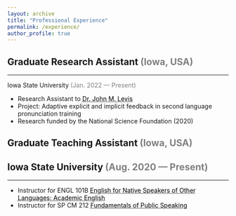 ```yaml
---
layout: archive
title: "Professional Experience"
permalink: /experience/
author_profile: true
---
```


## Graduate Research Assistant <span style="color:grey">(Iowa, USA)</span>
-----------------------------------------------------------------------
Iowa State University <span style="color:grey">(Jan. 2022 — Present)</span>
+ Research Assistant to <a href="https://faculty.sites.iastate.edu/jlevis/" target="_blank" style="color: black; text-decoration: underline;text-decoration-style: dotted;">Dr. John M. Levis</a>
+ Project: Adaptive explicit and implicit feedback in second language pronunciation training
+ Research funded by the National Science Foundation (2020)


## Graduate Teaching Assistant <span style="color:grey">(Iowa, USA)</span><br/>
## Iowa State University <span style="color:grey">(Aug. 2020 — Present)</span><br/>
-----------------------------------------------------------------------
+ Instructor for ENGL 101B <a href="https://apling.engl.iastate.edu/esl-courses/" target="_blank" style="color: black; text-decoration: underline;text-decoration-style: dotted;">English for Native Speakers of Other Languages: Academic English</a>
+ Instructor for SP CM 212 <a href="https://engl.iastate.edu/course-descriptions/" target="_blank" style="color: black; text-decoration: underline;text-decoration-style: dotted;">Fundamentals of Public Speaking</a>

